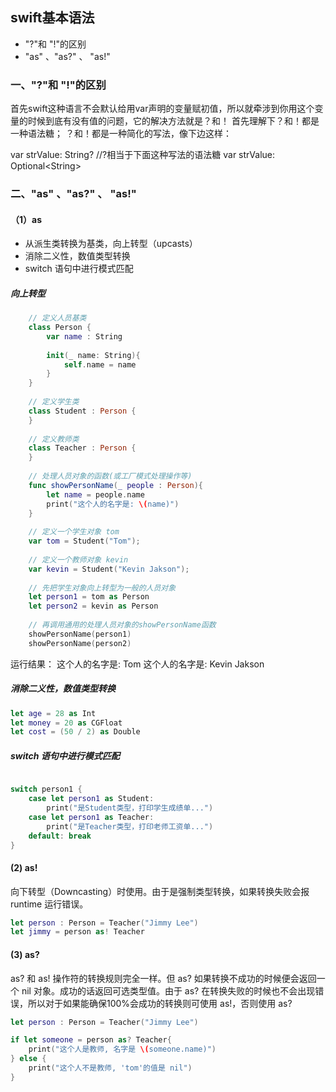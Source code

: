 ## swift基本语法
* "?"和 "!"的区别
* "as" 、"as?"  、 "as!"

### 一、"?"和 "!"的区别
首先swift这种语言不会默认给用var声明的变量赋初值，所以就牵涉到你用这个变量的时候到底有没有值的问题，它的解决方法就是？和！
首先理解下？和！都是一种语法糖；
？和！都是一种简化的写法，像下边这样：

var strValue: String? //?相当于下面这种写法的语法糖
var strValue: Optional<</span>String>

### 二、"as" 、"as?"  、 "as!"

#### （1）as

* 从派生类转换为基类，向上转型（upcasts）
* 消除二义性，数值类型转换
* switch 语句中进行模式匹配

##### 向上转型

```swift
    // 定义人员基类
    class Person {
        var name : String
        
        init(_ name: String){
            self.name = name
        }
    }
    
    // 定义学生类
    class Student : Person {
    }
    
    // 定义教师类
    class Teacher : Person {
    }
    
    // 处理人员对象的函数(或工厂模式处理操作等)
    func showPersonName(_ people : Person){
        let name = people.name
        print("这个人的名字是: \(name)")
    }
    
    // 定义一个学生对象 tom
    var tom = Student("Tom");
    
    // 定义一个教师对象 kevin
    var kevin = Student("Kevin Jakson");
    
    // 先把学生对象向上转型为一般的人员对象
    let person1 = tom as Person
    let person2 = kevin as Person
    
    // 再调用通用的处理人员对象的showPersonName函数
    showPersonName(person1)
    showPersonName(person2)

```
运行结果：
这个人的名字是: Tom
这个人的名字是: Kevin Jakson

##### 消除二义性，数值类型转换

```swift
let age = 28 as Int
let money = 20 as CGFloat
let cost = (50 / 2) as Double
```
##### switch 语句中进行模式匹配
```swift

switch person1 {
    case let person1 as Student:
        print("是Student类型，打印学生成绩单...")
    case let person1 as Teacher:
        print("是Teacher类型，打印老师工资单...")
    default: break
}

```
#### (2) as!
向下转型（Downcasting）时使用。由于是强制类型转换，如果转换失败会报 runtime 运行错误。

```swift
let person : Person = Teacher("Jimmy Lee")
let jimmy = person as! Teacher
```

#### (3) as?

as? 和 as! 操作符的转换规则完全一样。但 as? 如果转换不成功的时候便会返回一个 nil 对象。成功的话返回可选类型值。由于 as? 在转换失败的时候也不会出现错误，所以对于如果能确保100%会成功的转换则可使用 as!，否则使用 as?
```swift
let person : Person = Teacher("Jimmy Lee")

if let someone = person as? Teacher{
    print("这个人是教师, 名字是 \(someone.name)")
} else {
    print("这个人不是教师, 'tom'的值是 nil")
}
```
